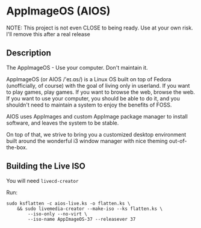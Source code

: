 # AppImageOS (AIOS)

NOTE: This project is not even CLOSE to being ready. Use at your own risk. I'll remove this after a real release

## Description

The AppImageOS - Use your computer. Don't maintain it.

AppImageOS (or AIOS /'eɪ.ɑs/) is a Linux OS built on top of Fedora (unofficially, of course) with the goal of living only in userland. If you want to play games, play games. If you want to browse the web, browse the web. If you want to use your computer, you should be able to do it, and you shouldn't need to maintain a system to enjoy the benefits of FOSS.

AIOS uses AppImages and custom AppImage package manager to install software, and leaves the system to be stable.

On top of that, we strive to bring you a customized desktop environment built around the wonderful i3 window manager with nice theming out-of-the-box.

## Building the Live ISO

You will need `livecd-creator`

Run:

```
sudo ksflatten -c aios-live.ks -o flatten.ks \
    && sudo livemedia-creator --make-iso --ks flatten.ks \
        --iso-only --no-virt \
        --iso-name AppImageOS-37 --releasever 37
```

